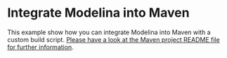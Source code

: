 # Integrate Modelina into Maven 

This example show how you can integrate Modelina into Maven with a custom build script. [Please have a look at the Maven project README file for further information](./maven-project/README.md).